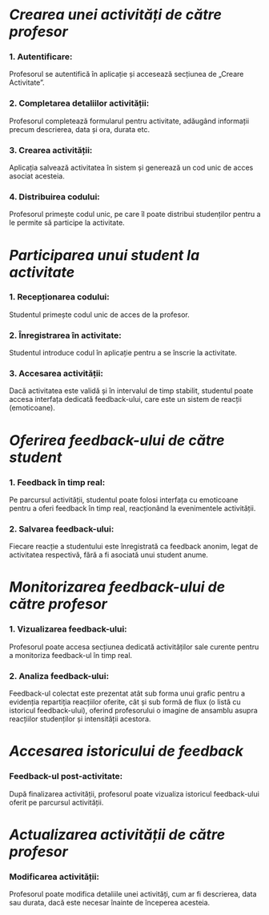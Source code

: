 <h1><i>Crearea unei activități de către profesor</i></h1>

<h3>1. Autentificare:</h3>
Profesorul se autentifică în aplicație și accesează secțiunea de „Creare Activitate”.

<h3>2. Completarea detaliilor activității:</h3>
Profesorul completează formularul pentru activitate, adăugând informații precum descrierea, data și ora, durata etc.

<h3>3. Crearea activității:</h3>
Aplicația salvează activitatea în sistem și generează un cod unic de acces asociat acesteia.

<h3>4. Distribuirea codului:</h3>
Profesorul primește codul unic, pe care îl poate distribui studenților pentru a le permite să participe la activitate.

<h1><i>Participarea unui student la activitate</i></h1>

<h3>1. Recepționarea codului:</h3>
Studentul primește codul unic de acces de la profesor.

<h3>2. Înregistrarea în activitate:</h3>
Studentul introduce codul în aplicație pentru a se înscrie la activitate.

<h3>3. Accesarea activității:</h3>
Dacă activitatea este validă și în intervalul de timp stabilit, studentul poate accesa interfața dedicată feedback-ului, care este un sistem de reacții (emoticoane).

<h1><i>Oferirea feedback-ului de către student</i></h1>

<h3>1. Feedback în timp real:</h3>
Pe parcursul activității, studentul poate folosi interfața cu emoticoane pentru a oferi feedback în timp real, reacționând la evenimentele activității.

<h3>2. Salvarea feedback-ului:</h3>
Fiecare reacție a studentului este înregistrată ca feedback anonim, legat de activitatea respectivă, fără a fi asociată unui student anume.

<h1><i>Monitorizarea feedback-ului de către profesor</i></h1>

<h3>1. Vizualizarea feedback-ului:</h3>
Profesorul poate accesa secțiunea dedicată activităților sale curente pentru a monitoriza feedback-ul în timp real.

<h3>2. Analiza feedback-ului:</h3>
Feedback-ul colectat este prezentat atât sub forma unui grafic pentru a evidenția repartiția reacțiilor oferite, cât și sub formă de flux (o listă cu istoricul feedback-ului), oferind profesorului o imagine de ansamblu asupra reacțiilor studenților și intensității acestora.

<h1><i>Accesarea istoricului de feedback</i></h1>

<h3>Feedback-ul post-activitate:</h3>
După finalizarea activității, profesorul poate vizualiza istoricul feedback-ului oferit pe parcursul activității.


<h1><i>Actualizarea activității de către profesor</i></h1>

<h3>Modificarea activității:</h3>
Profesorul poate modifica detaliile unei activități, cum ar fi descrierea, data sau durata, dacă este necesar înainte de începerea acesteia.
